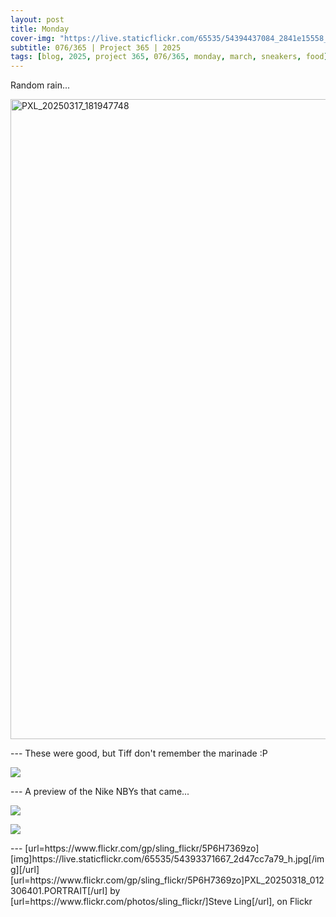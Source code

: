 ```yaml
---
layout: post
title: Monday
cover-img: "https://live.staticflickr.com/65535/54394437084_2841e15558_h.jpg"
subtitle: 076/365 | Project 365 | 2025
tags: [blog, 2025, project 365, 076/365, monday, march, sneakers, food]
---
```

<style>
  .intro-header.big-img {
    background-position:center; 
  }
</style>
Random rain...
<p class="post-img-wrap">
  <a data-flickr-embed="true" href="https://www.flickr.com/gp/sling_flickr/542waqgHw4" title="PXL_20250317_181947748">
    <img src="https://live.staticflickr.com/31337/54394625740_46cbf4c41d_b.jpg" width="576" height="1024" alt="PXL_20250317_181947748"/></a>
  <script async src="//embedr.flickr.com/assets/client-code.js" charset="utf-8"></script>
</p>
---
These were good, but Tiff don't remember the marinade :P
<p class="post-img-wrap">
  <img src="https://live.staticflickr.com/65535/54394437054_8628783a15_h.jpg">
</p>
---
A preview of the Nike NBYs that came...
<p class="post-img-wrap">
  <img src="https://live.staticflickr.com/65535/54393371667_2d47cc7a79_h.jpg">
</p>
<p class="post-img-wrap">
  <img src="https://live.staticflickr.com/65535/54394437084_2841e15558_h.jpg">
</p>
---
[url=https://www.flickr.com/gp/sling_flickr/5P6H7369zo][img]https://live.staticflickr.com/65535/54393371667_2d47cc7a79_h.jpg[/img][/url][url=https://www.flickr.com/gp/sling_flickr/5P6H7369zo]PXL_20250318_012306401.PORTRAIT[/url] by [url=https://www.flickr.com/photos/sling_flickr/]Steve Ling[/url], on Flickr
